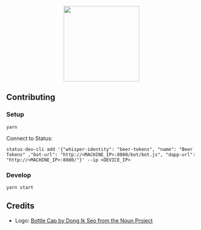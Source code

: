<p align='center'>
  <img src='https://cloud.githubusercontent.com/assets/1913316/26556266/82e5b3e8-4491-11e7-92c0-456fd15884ff.png' width='200'/>
</p>

## Contributing

### Setup
```
yarn
```

Connect to Status:
```
status-dev-cli add '{"whisper-identity": "beer-tokens", "name": "Beer Tokens" ,"bot-url": "http://<MACHINE_IP>:8080/bot/bot.js", "dapp-url": "http://<MACHINE_IP>:8080/"}' --ip <DEVICE_IP>
```

### Develop
```
yarn start
```

## Credits

- Logo: [Bottle Cap by Dong Ik Seo from the Noun Project](https://thenounproject.com/term/bottle-cap/1017492/)

